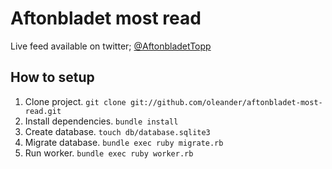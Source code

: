 # Aftonbladet most read

Live feed available on twitter; [@AftonbladetTopp](https://twitter.com/#!/AftonbladetTopp)

## How to setup

1. Clone project. `git clone git://github.com/oleander/aftonbladet-most-read.git`
2. Install dependencies. `bundle install`
3. Create database. `touch db/database.sqlite3`
4. Migrate database. `bundle exec ruby migrate.rb`
5. Run worker. `bundle exec ruby worker.rb`